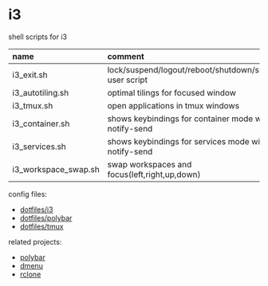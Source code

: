 # i3

shell scripts for i3

| name                 | comment                                                |
| :------------------- | :----------------------------------------------------- |
| i3_exit.sh           | lock/suspend/logout/reboot/shutdown/switch user script |
| i3_autotiling.sh     | optimal tilings for focused window                     |
| i3_tmux.sh           | open applications in tmux windows                      |
| i3_container.sh      | shows keybindings for container mode with notify-send  |
| i3_services.sh       | shows keybindings for services mode with notify-send   |
| i3_workspace_swap.sh | swap workspaces and focus(left,right,up,down)          |

config files:

- [dotfiles/i3](https://github.com/mrdotx/dotfiles/tree/master/.config/i3)
- [dotfiles/polybar](https://github.com/mrdotx/dotfiles/tree/master/.config/polybar)
- [dotfiles/tmux](https://github.com/mrdotx/dotfiles/tree/master/.config/tmux)

related projects:

- [polybar](https://github.com/mrdotx/polybar)
- [dmenu](https://github.com/mrdotx/dmenu)
- [rclone](https://github.com/mrdotx/rclone)
